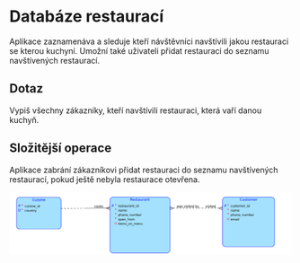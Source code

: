 # Databáze restaurací

Aplikace zaznamenáva a sleduje kteří návštěvníci navštívili jakou restauraci se kterou kuchyní. Umožní také uživateli přidat restauraci do seznamu navštívených restaurací.

## Dotaz

Vypiš všechny zákazníky, kteří navštívili restauraci, která vaří danou kuchyň.

## Složitější operace

Aplikace zabrání zákazníkovi přidat restauraci do seznamu navštívených restaurací, pokud ještě nebyla restaurace otevřena.

![DB relation scheme](images/TJV_relation_scheme3.png)

